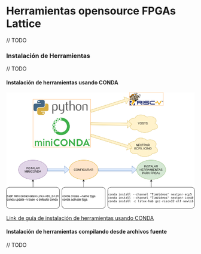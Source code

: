 # Herramientas opensource FPGAs Lattice

// TODO

### Instalación de Herramientas

// TODO

#### Instalación de herramientas usando CONDA

![conda](https://github.com/unal-digital-electronic/litex-and-softcore-projects/blob/dev-tools/synthesis-compilation-and-programming-tools/CONDA-ice40-ecp5-cross-compilers/img/conda-fpga-tools.png)

[Link de guía de instalación de herramientas usando CONDA](https://github.com/unal-digital-electronic/litex-and-softcore-projects/blob/dev-tools/synthesis-compilation-and-programming-tools/CONDA-ice40-ecp5-cross-compilers/README.md)

#### Instalación de herramientas compilando desde archivos fuente

// TODO